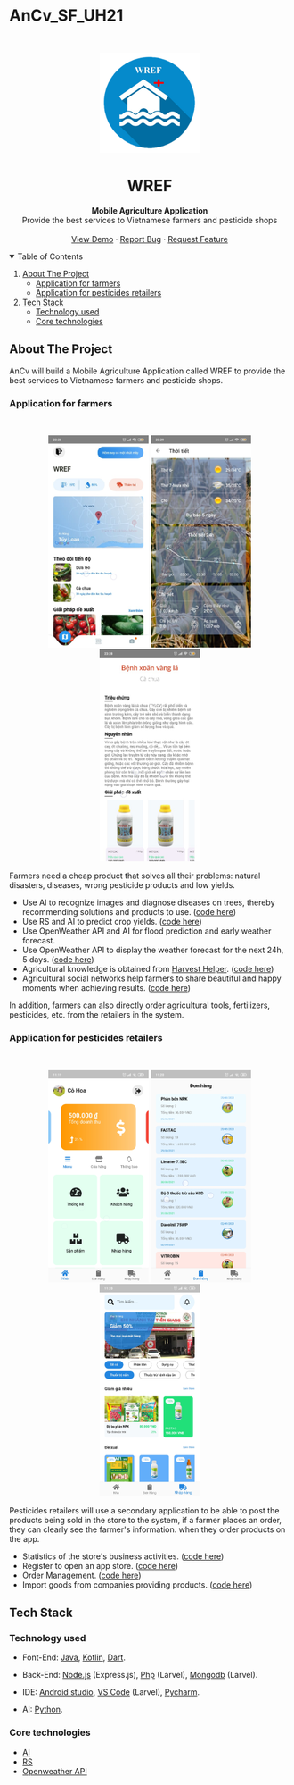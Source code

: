 <!-- PROJECT LOGO -->

# AnCv_SF_UH21

<br />
<p align="center">
  <a href="https://github.com/uptimum/AnCv_SF_UH21">
    <img src="images/logo.png" alt="Logo" width="180">
  </a>

  <h1 align="center"><b>WREF</b></h1>

  <p align="center">
    <b>Mobile Agriculture Application</b>
    <br />
    Provide the best services to Vietnamese farmers and pesticide shops
    <br />
    <br />
    <a href="https://github.com/othneildrew/Best-README-Template">View Demo</a>
    ·
    <a href="https://github.com/othneildrew/Best-README-Template/issues">Report Bug</a>
    ·
    <a href="https://github.com/othneildrew/Best-README-Template/issues">Request Feature</a>
  </p>
</p>

<!-- TABLE OF CONTENTS -->
<details open="open">
  <summary>Table of Contents</summary>
  <ol>
    <li>
      <a href="#about-the-project">About The Project</a>
      <ul>
        <li>
          <a href="#application-for-farmers">Application for farmers</a>
        </li>
        <li>
         <a href="#application-for-pesticides-retailers">Application for pesticides retailers</a>
        </li>
      </ul>
    </li>
    <li>
      <a href="#tech-stack">Tech Stack</a>
      <ul>
        <li>
          <a href="#technology-used">Technology used</a>
        </li>
        <li>
          <a href="#technology-used">Core technologies</a>
        </li>
      </ul>
    </li>
  </ol>
</details>

<!-- ABOUT THE PROJECT -->

## About The Project

AnCv will build a Mobile Agriculture Application called WREF to provide the best services to Vietnamese farmers and pesticide shops.

### Application for farmers

<br/>
<p  float="left" align="middle">
  <img src="images/about1.jpg" alt="about1" width="180"> 
  <img src="images/about2.jpg" alt="about2" width="180">
  <img src="images/about3.jpg" alt="about3" width="180">
</p>

Farmers need a cheap product that solves all their problems: natural disasters, diseases, wrong pesticide products and low yields.

- Use AI to recognize images and diagnose diseases on trees, thereby recommending solutions and products to use. ([code here](https://github.com/ancv-hackatrix2021/AnCv_SF_UH21/tree/main/WREF-app/app/src/main/java/thang/com/wref/CameraPredictionScreen))
- Use RS and AI to predict crop yields. ([code here](https://github.com/ancv-hackatrix2021/AnCv_SF_UH21/blob/main/WREF-app/app/src/main/java/thang/com/wref/MainScreen/Havest/CropYieldActivity.java))
- Use OpenWeather API and AI for flood prediction and early weather forecast.
- Use OpenWeather API to display the weather forecast for the next 24h, 5 days. ([code here](https://github.com/ancv-hackatrix2021/AnCv_SF_UH21/tree/main/WREF-app/app/src/main/java/thang/com/wref/MainScreen/Weather))
- Agricultural knowledge is obtained from [Harvest Helper](https://github.com/damwhit/harvest_helper). ([code here](https://github.com/ancv-hackatrix2021/AnCv_SF_UH21/blob/main/WREF-app/app/src/main/java/thang/com/wref/MainScreen/Havest/HarvesthelperActivity.java))
- Agricultural social networks help farmers to share beautiful and happy moments when achieving results. ([code here](https://github.com/ancv-hackatrix2021/AnCv_SF_UH21/tree/main/WREF-app/app/src/main/java/thang/com/wref/StoriesScreen))

In addition, farmers can also directly order agricultural tools, fertilizers, pesticides, etc. from the retailers in the system.

### Application for pesticides retailers

<br/>
<p  float="left" align="middle">
  <img src="images/agent1.jpg" alt="agent1" width="180"> 
  <img src="images/agent2.jpg" alt="agent2" width="180">
  <img src="images/agent3.jpg" alt="agent3" width="180">
</p>

Pesticides retailers will use a secondary application to be able to post the products being sold in the store to the system, if a farmer places an order, they can clearly see the farmer's information. when they order products on the app.

- Statistics of the store's business activities. ([code here](https://github.com/ancv-hackatrix2021/AnCv_SF_UH21/blob/main/retail_agent_werf/lib/screen/homePage.dart))
- Register to open an app store. ([code here](https://github.com/ancv-hackatrix2021/AnCv_SF_UH21/blob/main/retail_agent_werf/lib/components/tabView/shop_tab_view.dart))
- Order Management. ([code here](https://github.com/ancv-hackatrix2021/AnCv_SF_UH21/blob/main/retail_agent_werf/lib/screen/orderPage.dart))
- Import goods from companies providing products. ([code here](https://github.com/ancv-hackatrix2021/AnCv_SF_UH21/blob/main/retail_agent_werf/lib/screen/goodsPage.dart))
<!--  -->

## Tech Stack

### Technology used

- Font-End: [Java](https://www.java.com/), [Kotlin](https://kotlinlang.org/), [Dart](https://dart.dev/).

- Back-End: [Node.js](https://nodejs.dev/) (Express.js), [Php](https://www.php.net/) (Larvel), [Mongodb](https://www.mongodb.com/) (Larvel).
- IDE: [Android studio](https://developer.android.com/studio), [VS Code](https://code.visualstudio.com/) (Larvel), [Pycharm](https://www.jetbrains.com/pycharm/).
- AI: [Python](https://www.python.org/).

### Core technologies

- [AI](https://en.wikipedia.org/wiki/Artificial_intelligence)
- [RS](https://jquery.com)
- [Openweather API](https://openweathermap.org/)

<!--  -->
